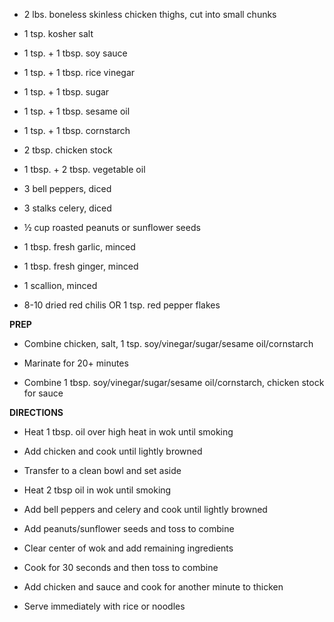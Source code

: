 -   2 lbs. boneless skinless chicken thighs, cut into small chunks

-   1 tsp. kosher salt

-   1 tsp. + 1 tbsp. soy sauce

-   1 tsp. + 1 tbsp. rice vinegar

-   1 tsp. + 1 tbsp. sugar

-   1 tsp. + 1 tbsp. sesame oil

-   1 tsp. + 1 tbsp. cornstarch

-   2 tbsp. chicken stock

-   1 tbsp. + 2 tbsp. vegetable oil

-   3 bell peppers, diced

-   3 stalks celery, diced

-   ½ cup roasted peanuts or sunflower seeds

-   1 tbsp. fresh garlic, minced

-   1 tbsp. fresh ginger, minced

-   1 scallion, minced

-   8-10 dried red chilis OR 1 tsp. red pepper flakes

**PREP**

-   Combine chicken, salt, 1 tsp. soy/vinegar/sugar/sesame
    oil/cornstarch

-   Marinate for 20+ minutes

-   Combine 1 tbsp. soy/vinegar/sugar/sesame oil/cornstarch, chicken
    stock for sauce

**DIRECTIONS**

-   Heat 1 tbsp. oil over high heat in wok until smoking

-   Add chicken and cook until lightly browned

-   Transfer to a clean bowl and set aside

-   Heat 2 tbsp oil in wok until smoking

-   Add bell peppers and celery and cook until lightly browned

-   Add peanuts/sunflower seeds and toss to combine

-   Clear center of wok and add remaining ingredients

-   Cook for 30 seconds and then toss to combine

-   Add chicken and sauce and cook for another minute to thicken

-   Serve immediately with rice or noodles
